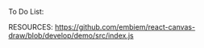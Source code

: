 To Do List:



RESOURCES: 
https://github.com/embiem/react-canvas-draw/blob/develop/demo/src/index.js

